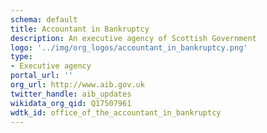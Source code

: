 ```yaml
---
schema: default
title: Accountant in Bankruptcy
description: An executive agency of Scottish Government
logo: '../img/org_logos/accountant_in_bankruptcy.png'
type:
- Executive agency
portal_url: ''
org_url: http://www.aib.gov.uk
twitter_handle: aib_updates
wikidata_org_qid: Q17507961
wdtk_id: office_of_the_accountant_in_bankruptcy
---
```

